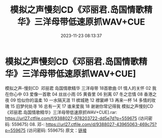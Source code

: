 ﻿---
title: 模拟之声慢刻CD《邓丽君.岛国情歌精华》三洋母带低速原抓WAV+CUE
date: 2023-11-23 08:13:37
categories: WAV车载音乐、镜像
tags: 华语中文
---
# 模拟之声慢刻CD《邓丽君.岛国情歌精华》三洋母带低速原抓WAV+CUE]

模拟之声-慢刻CD  邓丽君 岛国情歌精华
三洋母带 18首歌曲
01 情人的关怀
02 我在你心中
03 爱像一首歌
04 丝丝小雨
05 黄昏里
06 别离
07 冬之恋情
08 香港之夜
09 恰似你的温柔
10 一水隔天涯
11 槟城艳
12 襟裳岬
13 再来一杯
14 多情的玫瑰
15 旧梦何处寻
16 总有一天
17 谁来爱我
18 谢谢你常记得我
模拟之声慢刻CD《邓丽君.岛国情歌精华》三洋母带低速原抓WAV+CUE].rar: https://url27.ctfile.com/f/9388027-978203722-dd5e7d?p=559675
(访问密码: 559675)
08. 邓-: https://url27.ctfile.com/d/9388027-43965063-469c75?p=559675
(访问密码: 559675)
原文：[链接](https://blog.sina.com.cn/s/blog_1647c7e76010313tf.html)